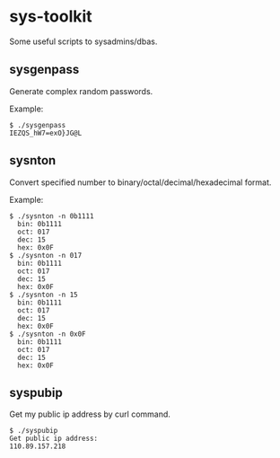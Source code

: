 # sys-toolkit

Some useful scripts to sysadmins/dbas.

## sysgenpass

Generate complex random passwords.

Example:
```
$ ./sysgenpass 
IEZQS_hW7=exO}JG@L
```

## sysnton

Convert specified number to binary/octal/decimal/hexadecimal format.

Example:
```
$ ./sysnton -n 0b1111
  bin: 0b1111
  oct: 017 
  dec: 15 
  hex: 0x0F
$ ./sysnton -n 017
  bin: 0b1111
  oct: 017 
  dec: 15 
  hex: 0x0F
$ ./sysnton -n 15
  bin: 0b1111
  oct: 017 
  dec: 15 
  hex: 0x0F
$ ./sysnton -n 0x0F
  bin: 0b1111
  oct: 017 
  dec: 15 
  hex: 0x0F
```

## syspubip

Get my public ip address by curl command.
```
$ ./syspubip 
Get public ip address:
110.89.157.218
``` 
